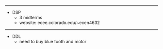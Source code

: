 
---
*   DSP
	*   3 midterms
	*   website: ecee.colorado.edu/~ecen4632

---
*   DDL
	*   need to buy blue tooth and motor
